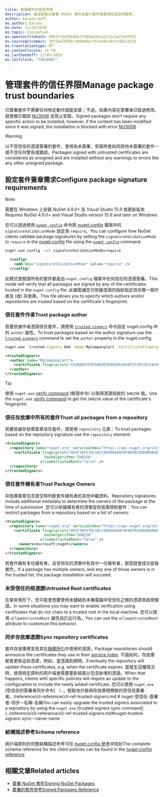 ```yaml
---
title: 管理套件的信任界限
description: 描述安裝已簽署 NuGet 套件及進行套件簽章信任設定的程序。
author: karann-msft
ms.author: karann
ms.date: 11/29/2018
ms.topic: conceptual
ms.openlocfilehash: 89b5fcbd76b85b77489ab36caa215c3a2fedf032
ms.sourcegitcommit: 39f2ae79fbbc308e06acf67ee8e24cfcdb2c831b
ms.translationtype: MT
ms.contentlocale: zh-TW
ms.lasthandoff: 11/05/2019
ms.locfileid: "73610967"
---
```

# <a name="manage-package-trust-boundaries"></a><span data-ttu-id="0e3f1-103">管理套件的信任界限</span><span class="sxs-lookup"><span data-stu-id="0e3f1-103">Manage package trust boundaries</span></span>

<span data-ttu-id="0e3f1-104">已簽署套件不需要任何特定動作就能安裝；不過，如果內容在簽署後已經過修改，就會顯示錯誤 [NU3008](../reference/errors-and-warnings/NU3008.md) 並禁止安裝。</span><span class="sxs-lookup"><span data-stu-id="0e3f1-104">Signed packages don't require any specific action to be installed; however, if the content has been modified since it was signed, the installation is blocked with error [NU3008](../reference/errors-and-warnings/NU3008.md).</span></span>

> [!Warning]
> <span data-ttu-id="0e3f1-105">以不受信任的憑證簽署的套件，會視為未簽署，安裝時會如同其他未簽署的套件一樣不含任何警告或錯誤。</span><span class="sxs-lookup"><span data-stu-id="0e3f1-105">Packages signed with untrusted certificates are considered as unsigned and are installed without any warnings or errors like any other unsigned package.</span></span>

## <a name="configure-package-signature-requirements"></a><span data-ttu-id="0e3f1-106">設定套件簽章需求</span><span class="sxs-lookup"><span data-stu-id="0e3f1-106">Configure package signature requirements</span></span>

> [!Note]
> <span data-ttu-id="0e3f1-107">需要在 Windows 上安裝 NuGet 4.9.0+ 及 Visual Studio 15.9 或更新版本</span><span class="sxs-lookup"><span data-stu-id="0e3f1-107">Requires NuGet 4.9.0+ and Visual Studio version 15.9 and later on Windows</span></span>

<span data-ttu-id="0e3f1-108">您可以透過使用 [`nuget config`](../reference/cli-reference/cli-ref-config.md) 命令將 [nuget.config](../reference/nuget-config-file.md) 檔案中的 `signatureValidationMode` 設定為 `require`。</span><span class="sxs-lookup"><span data-stu-id="0e3f1-108">You can configure how NuGet clients validate package signatures by setting the `signatureValidationMode` to `require` in the [nuget.config](../reference/nuget-config-file.md) file using the [`nuget config`](../reference/cli-reference/cli-ref-config.md) command.</span></span>

```cmd
nuget.exe config -set signatureValidationMode=require
```

```xml
  <config>
    <add key="signatureValidationMode" value="require" />
  </config>
```

<span data-ttu-id="0e3f1-109">此模式會驗證所有的套件都是由 `nuget.config` 檔案中任何信任的憑證簽署。</span><span class="sxs-lookup"><span data-stu-id="0e3f1-109">This mode will verify that all packages are signed by any of the certificates trusted in the `nuget.config` file.</span></span> <span data-ttu-id="0e3f1-110">此檔案讓您可依據憑證的指紋指定信任哪一個作者及 (或) 存放庫。</span><span class="sxs-lookup"><span data-stu-id="0e3f1-110">This file allows you to specify which authors and/or repositories are trusted based on the certificate's fingerprint.</span></span>

### <a name="trust-package-author"></a><span data-ttu-id="0e3f1-111">信任套件作者</span><span class="sxs-lookup"><span data-stu-id="0e3f1-111">Trust package author</span></span>

<span data-ttu-id="0e3f1-112">若要依據作者憑證信任套件，請使用 [`trusted-signers`](../reference/cli-reference/cli-ref-trusted-signers.md) 命令設定 nuget.config 中的 `author` 屬性。</span><span class="sxs-lookup"><span data-stu-id="0e3f1-112">To trust packages based on the author signature use the [`trusted-signers`](../reference/cli-reference/cli-ref-trusted-signers.md) command to set the `author` property in the nuget.config.</span></span>

```cmd
nuget.exe  trusted-signers Add -Name MyCompanyCert -CertificateFingerprint CE40881FF5F0AD3E58965DA20A9F571EF1651A56933748E1BF1C99E537C4E039 -FingerprintAlgorithm SHA256
```

```xml
<trustedSigners>
  <author name="MyCompanyCert">
    <certificate fingerprint="CE40881FF5F0AD3E58965DA20A9F571EF1651A56933748E1BF1C99E537C4E039" hashAlgorithm="SHA256" allowUntrustedRoot="false" />
  </author>
</trustedSigners>
```

>[!TIP]
><span data-ttu-id="0e3f1-113">使用 `nuget.exe` [verify command](../reference/cli-reference/cli-ref-verify.md) (驗證命令) 以取得憑證指紋的 `SHA256` 值。</span><span class="sxs-lookup"><span data-stu-id="0e3f1-113">Use the `nuget.exe` [verify command](../reference/cli-reference/cli-ref-verify.md) to get the `SHA256` value of the certificate's fingerprint.</span></span>


### <a name="trust-all-packages-from-a-repository"></a><span data-ttu-id="0e3f1-114">信任存放庫中所有的套件</span><span class="sxs-lookup"><span data-stu-id="0e3f1-114">Trust all packages from a repository</span></span>

<span data-ttu-id="0e3f1-115">若要依據存放庫簽章信任套件，請使用 `repository` 元素：</span><span class="sxs-lookup"><span data-stu-id="0e3f1-115">To trust packages based on the repository signature use the `repository` element:</span></span>

```xml
<trustedSigners>  
  <repository name="nuget.org" serviceIndex="https://api.nuget.org/v3/index.json">
    <certificate fingerprint="0E5F38F57DC1BCC806D8494F4F90FBCEDD988B4676070...." 
                  hashAlgorithm="SHA256" 
                allowUntrustedRoot="false" />
  </repository>
</trustedSigners>
```

### <a name="trust-package-owners"></a><span data-ttu-id="0e3f1-116">信任套件擁有者</span><span class="sxs-lookup"><span data-stu-id="0e3f1-116">Trust Package Owners</span></span>

<span data-ttu-id="0e3f1-117">存放庫簽章包含提交時判斷套件擁有者的其他中繼資料。</span><span class="sxs-lookup"><span data-stu-id="0e3f1-117">Repository signatures include additional metadata to determine the owners of the package at the time of submission.</span></span> <span data-ttu-id="0e3f1-118">您可以依據擁有者的清單從存放庫限制套件：</span><span class="sxs-lookup"><span data-stu-id="0e3f1-118">You can restrict packages from a repository based on a list of owners:</span></span>

```xml
<trustedSigners>  
  <repository name="nuget.org" serviceIndex="https://api.nuget.org/v3/index.json">
    <certificate fingerprint="0E5F38F57DC1BCC806D8494F4F90FBCEDD988B4676070...." 
                  hashAlgorithm="SHA256" 
                allowUntrustedRoot="false" />
      <owners>microsoft;nuget</owners>
  </repository>
</trustedSigners>
```

<span data-ttu-id="0e3f1-119">若套件擁有多位擁有者，且受信任的清單中有其中一位擁有者，那麼就會成功安裝套件。</span><span class="sxs-lookup"><span data-stu-id="0e3f1-119">If a package has multiple owners, and any one of those owners is in the trusted list, the package installation will succeed.</span></span>

### <a name="untrusted-root-certificates"></a><span data-ttu-id="0e3f1-120">未受信任的根憑證</span><span class="sxs-lookup"><span data-stu-id="0e3f1-120">Untrusted Root certificates</span></span>

<span data-ttu-id="0e3f1-121">在某些情形下，您可能會想要使用未鏈結到本機電腦中受信任之根的憑證來啟用驗證。</span><span class="sxs-lookup"><span data-stu-id="0e3f1-121">In some situations you may want to enable verification using certificates that do not chain to a trusted root in the local machine.</span></span> <span data-ttu-id="0e3f1-122">您可以使用 `allowUntrustedRoot` 屬性自訂此行為。</span><span class="sxs-lookup"><span data-stu-id="0e3f1-122">You can use the `allowUntrustedRoot` attribute to customize this behavior.</span></span>

### <a name="sync-repository-certificates"></a><span data-ttu-id="0e3f1-123">同步存放庫憑證</span><span class="sxs-lookup"><span data-stu-id="0e3f1-123">Sync repository certificates</span></span>

<span data-ttu-id="0e3f1-124">套件存放庫應宣告其在[服務所引](../api/service-index.md)中使用的憑證。</span><span class="sxs-lookup"><span data-stu-id="0e3f1-124">Package repositories should announce the certificates they use in their [service index](../api/service-index.md).</span></span> <span data-ttu-id="0e3f1-125">不論如何，存放庫都會更新這些憑證，例如，當憑證到期時。</span><span class="sxs-lookup"><span data-stu-id="0e3f1-125">Eventually the repository will update these certificates, e.g. when the certificate expires.</span></span> <span data-ttu-id="0e3f1-126">當發生這種情況時，使用特定原則的用戶端會需要更新組態以包含新增的憑證。</span><span class="sxs-lookup"><span data-stu-id="0e3f1-126">When that happens, clients with specific policies will require an update to the configuration to include the newly added certificate.</span></span> <span data-ttu-id="0e3f1-127">您可以使用 `nuget.exe` [受信任的簽署者同步命令] （..，輕鬆地升級與存放庫相關聯的受信任簽署者。/reference/cli-reference/cli-ref-trusted-signers.md # nuget-受信任-簽署者-同步--名稱-名稱</span><span class="sxs-lookup"><span data-stu-id="0e3f1-127">You can easily upgrade the trusted signers associated to a repository by using the `nuget.exe` [trusted-signers sync command](../reference/cli-reference/cli-ref-trusted-signers.md#nuget-trusted-signers-sync--name-name</span></span>

### <a name="schema-reference"></a><span data-ttu-id="0e3f1-128">結構描述參考</span><span class="sxs-lookup"><span data-stu-id="0e3f1-128">Schema reference</span></span>

<span data-ttu-id="0e3f1-129">用戶端原則的完整結構描述參考可在 [nuget.config 參考](../reference/nuget-config-file.md#trustedsigners-section)中找到</span><span class="sxs-lookup"><span data-stu-id="0e3f1-129">The complete schema reference for the client policies can be found in the [nuget.config reference](../reference/nuget-config-file.md#trustedsigners-section)</span></span>

## <a name="related-articles"></a><span data-ttu-id="0e3f1-130">相關文章</span><span class="sxs-lookup"><span data-stu-id="0e3f1-130">Related articles</span></span>

- [<span data-ttu-id="0e3f1-131">簽署 NuGet 套件</span><span class="sxs-lookup"><span data-stu-id="0e3f1-131">Signing NuGet Packages</span></span>](../create-packages/Sign-a-Package.md)
- [<span data-ttu-id="0e3f1-132">簽署的套件參考</span><span class="sxs-lookup"><span data-stu-id="0e3f1-132">Signed Packages Reference</span></span>](../reference/Signed-Packages-Reference.md)
